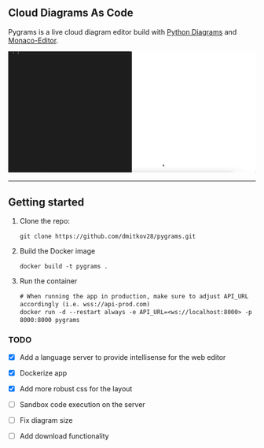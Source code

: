 ## Cloud Diagrams As Code

Pygrams is a live cloud diagram editor build with [Python Diagrams](https://github.com/mingrammer/diagrams) and [Monaco-Editor](https://github.com/microsoft/monaco-editor).

<img src="./.github/assets/demo.gif"/>

<hr/>

## Getting started

1. Clone the repo:

    ```
    git clone https://github.com/dmitkov28/pygrams.git
    ```

2. Build the Docker image

    ```
    docker build -t pygrams .
    ```

3. Run the container

    ```
    # When running the app in production, make sure to adjust API_URL accordingly (i.e. wss://api-prod.com)
    docker run -d --restart always -e API_URL=<ws://localhost:8000> -p 8000:8000 pygrams
    ```

### TODO
- [x] Add a language server to provide intellisense for the web editor
- [x] Dockerize app
- [x] Add more robust css for the layout
- [ ] Sandbox code execution on the server
- [ ] Fix diagram size
- [ ] Add download functionality
 
